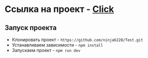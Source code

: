 # Ссылка на проект - [Click](https://test-murex-nine-11.vercel.app/)

## Запуск проекта

- Клонировать проект - `https://github.com/ninja6228/Test.git`
- Устанавливаем зависимости - `npm install`
- Запускаем проект - `npm run dev`
